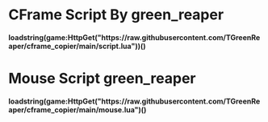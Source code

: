 <h1> CFrame Script By green_reaper</h1>

<h4> loadstring(game:HttpGet("https://raw.githubusercontent.com/TGreenReaper/cframe_copier/main/script.lua"))()</h4>


<h1> Mouse Script green_reaper</h1>

<h4> loadstring(game:HttpGet("https://raw.githubusercontent.com/TGreenReaper/cframe_copier/main/mouse.lua")() </h4>
